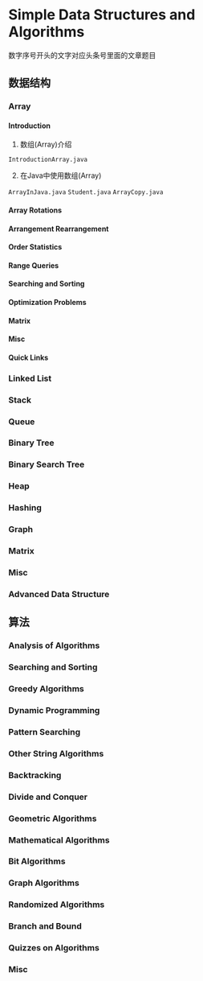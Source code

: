 # Simple Data Structures and Algorithms

数字序号开头的文字对应头条号里面的文章题目

## 数据结构

### Array

#### Introduction

1. 数组(Array)介绍

`IntroductionArray.java`

2. 在Java中使用数组(Array)

`ArrayInJava.java` `Student.java` `ArrayCopy.java`

#### Array Rotations

#### Arrangement Rearrangement

#### Order Statistics

#### Range Queries

#### Searching and Sorting

#### Optimization Problems

#### Matrix

#### Misc

#### Quick Links

### Linked List

### Stack

### Queue

### Binary Tree

### Binary Search Tree

### Heap

### Hashing

### Graph

### Matrix

### Misc

### Advanced Data Structure

## 算法

### Analysis of Algorithms

### Searching and Sorting

### Greedy Algorithms

### Dynamic Programming

### Pattern Searching

### Other String Algorithms

### Backtracking

### Divide and Conquer

### Geometric Algorithms

### Mathematical Algorithms

### Bit Algorithms

### Graph Algorithms

### Randomized Algorithms

### Branch and Bound

### Quizzes on Algorithms

### Misc
